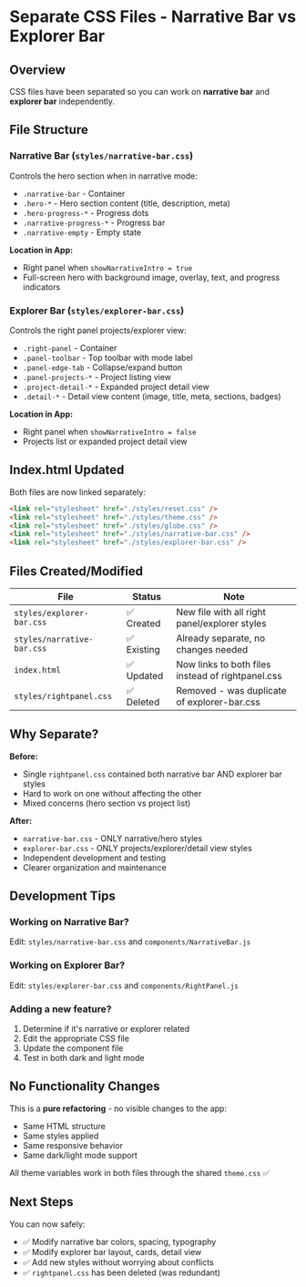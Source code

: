 # Separate CSS Files - Narrative Bar vs Explorer Bar

## Overview
CSS files have been separated so you can work on **narrative bar** and **explorer bar** independently.

## File Structure

### **Narrative Bar** (`styles/narrative-bar.css`)
Controls the hero section when in narrative mode:
- `.narrative-bar` - Container
- `.hero-*` - Hero section content (title, description, meta)
- `.hero-progress-*` - Progress dots
- `.narrative-progress-*` - Progress bar
- `.narrative-empty` - Empty state

**Location in App:**
- Right panel when `showNarrativeIntro = true`
- Full-screen hero with background image, overlay, text, and progress indicators

### **Explorer Bar** (`styles/explorer-bar.css`)
Controls the right panel projects/explorer view:
- `.right-panel` - Container
- `.panel-toolbar` - Top toolbar with mode label
- `.panel-edge-tab` - Collapse/expand button
- `.panel-projects-*` - Project listing view
- `.project-detail-*` - Expanded project detail view
- `.detail-*` - Detail view content (image, title, meta, sections, badges)

**Location in App:**
- Right panel when `showNarrativeIntro = false`
- Projects list or expanded project detail view

## Index.html Updated

Both files are now linked separately:

```html
<link rel="stylesheet" href="./styles/reset.css" />
<link rel="stylesheet" href="./styles/theme.css" />
<link rel="stylesheet" href="./styles/globe.css" />
<link rel="stylesheet" href="./styles/narrative-bar.css" />
<link rel="stylesheet" href="./styles/explorer-bar.css" />
```

## Files Created/Modified

| File | Status | Note |
|------|--------|------|
| `styles/explorer-bar.css` | ✅ Created | New file with all right panel/explorer styles |
| `styles/narrative-bar.css` | ✅ Existing | Already separate, no changes needed |
| `index.html` | ✅ Updated | Now links to both files instead of rightpanel.css |
| `styles/rightpanel.css` | ✅ Deleted | Removed - was duplicate of explorer-bar.css |

## Why Separate?

**Before:**
- Single `rightpanel.css` contained both narrative bar AND explorer bar styles
- Hard to work on one without affecting the other
- Mixed concerns (hero section vs project list)

**After:**
- `narrative-bar.css` - ONLY narrative/hero styles
- `explorer-bar.css` - ONLY projects/explorer/detail view styles
- Independent development and testing
- Clearer organization and maintenance

## Development Tips

### Working on Narrative Bar?
Edit: `styles/narrative-bar.css` and `components/NarrativeBar.js`

### Working on Explorer Bar?
Edit: `styles/explorer-bar.css` and `components/RightPanel.js`

### Adding a new feature?
1. Determine if it's narrative or explorer related
2. Edit the appropriate CSS file
3. Update the component file
4. Test in both dark and light mode

## No Functionality Changes

This is a **pure refactoring** - no visible changes to the app:
- Same HTML structure
- Same styles applied
- Same responsive behavior
- Same dark/light mode support

All theme variables work in both files through the shared `theme.css` ✅

## Next Steps

You can now safely:
- ✅ Modify narrative bar colors, spacing, typography
- ✅ Modify explorer bar layout, cards, detail view
- ✅ Add new styles without worrying about conflicts
- ✅ `rightpanel.css` has been deleted (was redundant)
